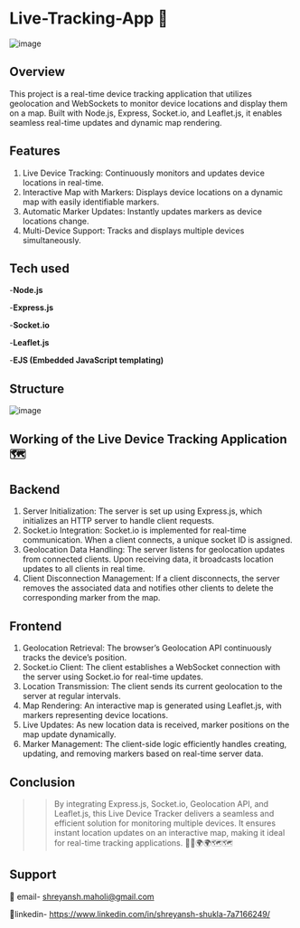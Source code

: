 # Live-Tracking-App 📌

![image](https://github.com/user-attachments/assets/79bc1dec-eaac-46ce-8915-b7b7b888aedc)

## Overview

This project is a real-time device tracking application that utilizes geolocation and WebSockets to monitor device locations and display them on a map. Built with Node.js, Express, Socket.io, and Leaflet.js, it enables seamless real-time updates and dynamic map rendering.

## Features

1. Live Device Tracking: Continuously monitors and updates device locations in real-time.
2. Interactive Map with Markers: Displays device locations on a dynamic map with easily identifiable markers.
3. Automatic Marker Updates: Instantly updates markers as device locations change.
4. Multi-Device Support: Tracks and displays multiple devices simultaneously.

## Tech used

-**Node.js**

-**Express.js**

-**Socket.io**

-**Leaflet.js**

-**EJS (Embedded JavaScript templating)**

## Structure

![image](https://github.com/user-attachments/assets/c4c791df-a90d-48d3-aa66-228e4ed02e2f)

## Working of the Live Device Tracking Application 🗺️

## Backend

1. Server Initialization: The server is set up using Express.js, which initializes an HTTP server to handle client requests.
2. Socket.io Integration: Socket.io is implemented for real-time communication. When a client connects, a unique socket ID is assigned.
3. Geolocation Data Handling: The server listens for geolocation updates from connected clients. Upon receiving data, it broadcasts location updates to all clients in real time.
4. Client Disconnection Management: If a client disconnects, the server removes the associated data and notifies other clients to delete the corresponding marker from the map.
   
## Frontend

1. Geolocation Retrieval: The browser’s Geolocation API continuously tracks the device’s position.
2. Socket.io Client: The client establishes a WebSocket connection with the server using Socket.io for real-time updates.
3. Location Transmission: The client sends its current geolocation to the server at regular intervals.
4. Map Rendering: An interactive map is generated using Leaflet.js, with markers representing device locations.
5. Live Updates: As new location data is received, marker positions on the map update dynamically.
6. Marker Management: The client-side logic efficiently handles creating, updating, and removing markers based on real-time server data.
   
## Conclusion

>> By integrating Express.js, Socket.io, Geolocation API, and Leaflet.js, this Live Device Tracker delivers a seamless and efficient solution for monitoring multiple devices. It ensures instant location updates on an interactive map, making it ideal for real-time tracking applications.
>> 📍📍🌍🌍🗺️🗺️

## Support

📧 email- shreyansh.maholi@gmail.com

🔗linkedin- https://www.linkedin.com/in/shreyansh-shukla-7a7166249/
